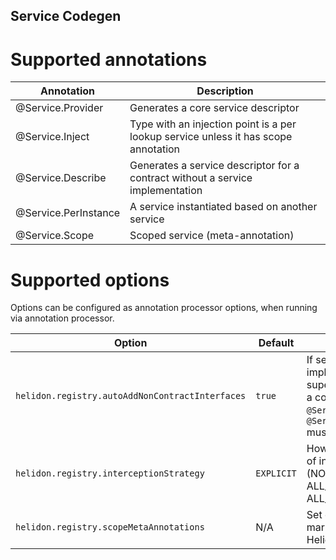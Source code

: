 Service Codegen
---------------

# Supported annotations

| Annotation           | Description                                                                         |
|----------------------|-------------------------------------------------------------------------------------|
| @Service.Provider    | Generates a core service descriptor                                                 |
| @Service.Inject      | Type with an injection point is a per lookup service unless it has scope annotation |
| @Service.Describe    | Generates a service descriptor for a contract without a service implementation      |
| @Service.PerInstance | A service instantiated based on another service                                     |
| @Service.Scope       | Scoped service (meta-annotation)                                                    |

# Supported options

Options can be configured as annotation processor options, when running via annotation processor.

| Option                                          | Default    | Description                                                                                                                                                              |
|-------------------------------------------------|------------|--------------------------------------------------------------------------------------------------------------------------------------------------------------------------|
| `helidon.registry.autoAddNonContractInterfaces` | `true`     | If set to `true`, all implemented interfaces and super types are considered a contract; by default, `@Service.Contract` or `@Service.ExternalContracts` must be in place |
| `helidon.registry.interceptionStrategy`         | `EXPLICIT` | How to handle generation of interceptor invokers (NONE, EXPLICIT, ALL_RUNTIME, ALL_RETAINED)                                                                             |
| `helidon.registry.scopeMetaAnnotations`         | N/A        | Set of annotations that mark scopes that are not Helidon scopes                                                                                                          